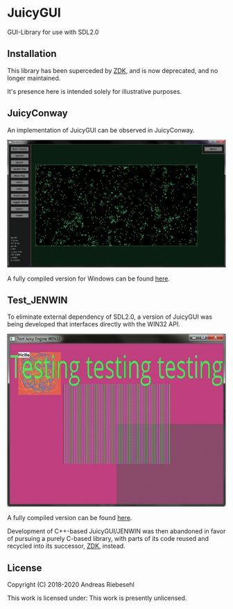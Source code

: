 # JuicyGUI



GUI-Library for use with SDL2.0



## Installation

This library has been superceded by [ZDK](https://github.com/ZaidaTek/ZDK), and is now deprecated, and no longer maintained.

It's presence here is intended solely for illustrative purposes.



## JuicyConway

An implementation of JuicyGUI can be observed in JuicyConway.

![](https://raw.githubusercontent.com/ariebesehl/JuicyGUI/master/JuicyConway/__screenshot.png)

A fully compiled version for Windows can be found [here](https://github.com/ariebesehl/JuicyGUI/raw/master/JuicyConway/__latest.zip).



## Test_JENWIN

To eliminate external dependency of SDL2.0, a version of JuicyGUI was being developed that interfaces directly with the WIN32 API.

![](https://raw.githubusercontent.com/ariebesehl/JuicyGUI/master/Test_JENWIN/__screenshot.png)

A fully compiled version can be found [here](https://github.com/ariebesehl/JuicyGUI/raw/master/Test_JENWIN/__latest.zip).

Development of C++-based JuicyGUI/JENWIN was then abandoned in favor of pursuing a purely C-based library, with parts of its code reused and recycled into its successor, [ZDK](https://github.com/ZaidaTek/ZDK), instead.


## License

Copyright (C) 2018-2020 Andreas Riebesehl

This work is licensed under: This work is presently unlicensed.
